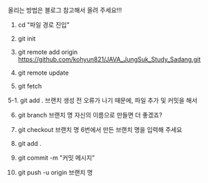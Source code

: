올리는 방법은 블로그 참고해서 올려 주세요!!!

1. cd "파일 경로 진입"

2. git init

3. git remote add origin https://github.com/kohyun821/JAVA_JungSuk_Study_Sadang.git

4. git remote update

5. git fetch

5-1. git add . 브랜치 생성 전 오류가 나기 때문에, 파일 추가 및 커밋을 해서 

6. git branch 브랜치 명
자신의 이름으로 만들면 더 좋겠죠?

7. git checkout 브랜치 명
6번에서 만든 브랜치 명을 입력해 주세요

8. git add .

9. git commit -m "커밋 메시지"

10. git push -u origin 브랜치 명
